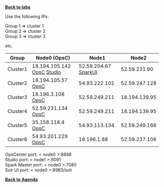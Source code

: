**[Back to labs](./..)**


Use the following IPs:  

Group 1 => cluster 1  
Group 2 => cluster 2  
Group 3 => cluster 3

etc.


|  Group    |  Node0 (OpsC)  |  Node1         | Node2               |  
|-----------|----------------|----------------|---------------------|
| Cluster1  |  18.194.105.142 [OpsC](http://18.194.105.142:8888) [Studio](http://18.194.105.142:9091) | 52.59.204.67 [SparkUI](http://52.59.204.67:7080)| 52.59.231.90        |
| Cluster2  | 18.194.105.57 [OpsC](http://18.194.105.57:8888) | 54.93.222.102  | 52.59.247.128       |   
| Cluster3  | 18.196.3.108 [OpsC](http://18.196.3.108:8888)  | 52.59.249.211  | 18.194.139.95       |
| Cluster4  | 52.59.231.134 [OpsC](http://52.59.231.134:8888) | 52.59.249.211  | 18.194.139.95       |
| Cluster5  | 35.158.118.4 [OpsC](http://35.158.118.4:8888)  | 54.93.113.134  | 52.59.249.166       |
| Cluster6  | 54.93.201.229 [OpsC](http://54.93.201.229:8888) | 18.196.1.88    | 52.59.237.106       |


OpsCenter port: < node0 >:8888    
Studio port: < node1 >:9091   
Spark Master port: < node0 >:7080   
Solr UI port: < node0 >:8983/solr   



**[Back to Agenda](./..)**
